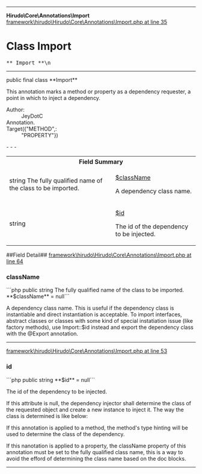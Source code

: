 - - -

**Hirudo\Core\Annotations\Import**
<a href="https://github.com/JeyDotC/Hirudo-docs/blob/master/source/framework/hirudo/Hirudo/Core/Annotations/Import.php.md#line35" class="location">framework\hirudo\Hirudo\Core\Annotations\Import.php at line 35</a>

# Class Import #

<pre class="tree">** Import **\n</pre>

- - -

<p class="signature">public final  class **Import**</p>

<div class="comment" id="overview_description"><p>This annotation marks a method or property as a dependency requester, a point in which
to inject a dependency.</p></div>

<dl>
<dt>Author:</dt>
<dd>JeyDotC</dd>
<dt>Annotation.</dt>
<dt>Target({"METHOD",:</dt>
<dd>"PROPERTY"})</dd>
</dl>
- - -

<table id="summary_field">
<tr><th colspan="2">Field Summary</th></tr>
<tr>
<td class="type"> string The fully qualified name of the class to be imported.</td>
<td class="description"><p class="name"><a href="#className">$className</a></p><p class="description">A dependency class name. </p></td>
</tr>
<tr>
<td class="type"> string</td>
<td class="description"><p class="name"><a href="#id">$id</a></p><p class="description">The id of the dependency to be injected.
</p></td>
</tr>
</table>

##Field Detail##
<a href="https://github.com/JeyDotC/Hirudo-docs/blob/master/source/framework/hirudo/Hirudo/Core/Annotations/Import.php.md#line64" class="location">framework\hirudo\Hirudo\Core\Annotations\Import.php at line 64</a>

<h3 id="className">className</h3>
```php
public  string The fully qualified name of the class to be imported. **$className** = null```
<div class="details">
<p>A dependency class name. This is useful if the dependency class is instantiable
and direct instantiation is acceptable. To import interfaces, abstract
classes or classes with some kind of special instatiation issue
(like factory methods), use Import::$id instead and export the dependency
class with the @Export annotation.</p></div>

- - -

<a href="https://github.com/JeyDotC/Hirudo-docs/blob/master/source/framework/hirudo/Hirudo/Core/Annotations/Import.php.md#line53" class="location">framework\hirudo\Hirudo\Core\Annotations\Import.php at line 53</a>

<h3 id="id">id</h3>
```php
public  string **$id** = null```
<div class="details">
<p>The id of the dependency to be injected.</p><p>If this attribute is null, the dependency injector shall determine the class
of the requested object and create a new instance to inject it. The way the class is
determined is like below:</p><p>If this annotation is applied to a method, the method's type hinting will be used
to determine the class of the dependency.</p><p>If this nanotation is applied to a property, the className property of this annotation
must be set to the fully qualified class name, this is a way to avoid the efford
of determining the class name based on the doc blocks.</p></div>

- - -

